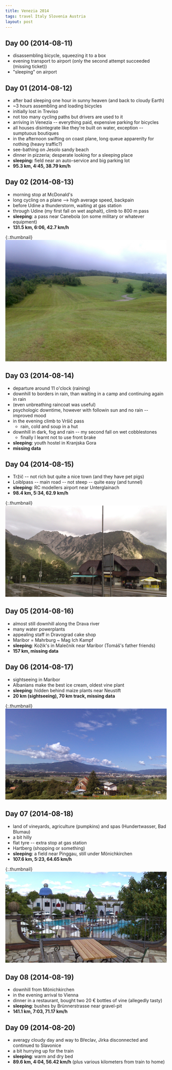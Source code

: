 ```yaml
---
title: Venezia 2014
tags: travel Italy Slovenia Austria
layout: post
---
```


## Day 00 (2014-08-11) ##

  * disassembling bicycle, squeezing it to a box
  * evening transport to airport (only the second attempt succeeded (missing ticket))
  * "sleeping" on airport

## Day 01 (2014-08-12) ##

  * after bad sleeping one hour in sunny heaven (and back to cloudy Earth)
  * ~3 hours assembling and loading bicycles
  * initially lost in Treviso
  * not too many cycling paths but drivers are used to it
  * arriving in Venezia -- everything paid, expensive parking for bicycles
  * all houses disintegrate like they're built on water, exception -- sumptuous boutiques
  * in the afternoon swifting on coast plane, long queue apparenlty for nothing (heavy traffic?)
  * see-bathing on Jesolo sandy beach
  * dinner in pizzeria; desperate looking for a sleeping place
  * **sleeping:** field near an auto-service and big parking lot
  * **95.3 km, 4:45, 38.79 km/h**

## Day 02 (2014-08-13) ##

  * morning stop at McDonald's
  * long cycling on a plane --> high average speed, backpain
  * before Udine a thunderstorm, waiting at gas station
  * through Udine (my first fall on wet asphalt), climb to 800 m pass
  * **sleeping**: a pass near Canebola (on some military or whatever equipment)
  * **131.5 km, 6:06, 42.7 km/h**

{:.thumbnail}
[![Canebola](/resources/venezia-canebola.jpg)](/resources/venezia-canebola.jpg)

## Day 03 (2014-08-14) ##

  * departure around 11 o'clock (raining)
  * downhill to borders in rain, than waiting in a camp and continuing again in rain
  * (even unbreathing raincoat was useful)
  * psychologic downtime, however with followin sun and no rain -- improved mood
  * in the evening climb to Vršič pass
    * rain, cold and soup in a hut
  * downhill in dark, fog and rain -- my second fall on wet cobblestones
    * finally I learnt not to use front brake
  * **sleeping**: youth hostel in Kranjska Gora
  * **missing data**

## Day 04 (2014-08-15) ##

  * Tržič -- not rich but quite a nice town (and they have pet pigs)
  * Loiblpass -- main road -- not steep -- quite easy (and tunnel)
  * **sleeping**: RC modellers airport near Unterglainach
  * **98.4 km, 5:34, 62.9 km/h**

{:.thumbnail}
[![Loiblpass](/resources/venezia-loiblpass.jpg)](/resources/venezia-loiblpass.jpg)

## Day 05 (2014-08-16) ##

  * almost still downhill along the Drava river
  * many water powerplants
  * appealing staff in Dravograd cake shop
  * Maribor = Mahrburg ~ Mag Ich Kampf
  * **sleeping**: Kožik's in Malečnik near Maribor (Tomáš's father friends)
  * **157 km, missing data**

## Day 06 (2014-08-17) ##

  * sightseeing in Maribor
  * Albanians make the best ice cream, oldest vine plant
  * **sleeping**: hidden behind maize plants near Neustift
  * **20 km (sightseeing), 70 km track, missing data**

{:.thumbnail}
[![Maribor](/resources/venezia-maribor.jpg)](/resources/venezia-maribor.jpg)

## Day 07 (2014-08-18) ##

  * land of vineyards, agriculture (pumpkins) and spas (Hundertwasser, Bad Blumau)
  * a bit hilly
  * flat tyre -- extra stop at gas station
  * Hartberg (shopping or something)
  * **sleeping**: a field near Pinggau, still under Mönichkirchen
  * **107.6 km, 5:23, 64.65 km/h**

{:.thumbnail}
[![Bad Blumau](/resources/venezia-bad-blumau.jpg)](/resources/venezia-bad-blumau.jpg)

## Day 08 (2014-08-19) ##

  * downhill from Mönichkirchen
  * in the evening arrival to Vienna
  * dinner in a restaurant, bought two 20 € bottles of vine (allegedly tasty)
  * **sleeping**: bushes by Brünnerstrasse near gravel-pit
  * **141.1 km, 7:03, 71.17 km/h**

## Day 09 (2014-08-20) ##

  * averagy cloudy day and way to Břeclav, Jirka disconnected and continued to Slavonice
  * a bit hurrying up for the train
  * **sleeping**: warm and dry bed
  * **89.6 km, 4:04, 56.42 km/h** (plus various kilometers from train to home)
